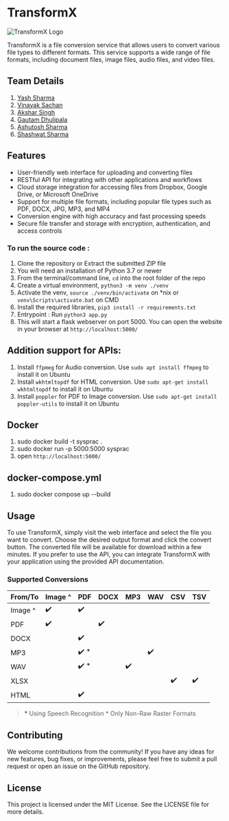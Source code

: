 # TransformX

![TransformX Logo](https://i.gifer.com/origin/c5/c5f36cbf85f0dd53cca234142247416f.gif)

TransformX is a file conversion service that allows users to convert various file types to different formats. This service supports a wide range of file formats, including document files, image files, audio files, and video files.

## Team Details
1. [Yash Sharma](https://github.com/yashcode00)
2. [Vinayak Sachan](https://github.com/metavinayak)
3. [Akshar Singh](https://github.com/aksy2512)
4. [Gautam Dhulipala](https://github.com/gd-codes)
5. [Ashutosh Sharma](https://github.com/ashu3103)
6. [Shashwat Sharma](https://github.com/shashwat-1-11)

## Features

- User-friendly web interface for uploading and converting files
- RESTful API for integrating with other applications and workflows
- Cloud storage integration for accessing files from Dropbox, Google Drive, or Microsoft OneDrive
- Support for multiple file formats, including popular file types such as PDF, DOCX, JPG, MP3, and MP4
- Conversion engine with high accuracy and fast processing speeds
- Secure file transfer and storage with encryption, authentication, and access controls

### To run the source code :
1. Clone the repository or Extract the submitted ZIP file
2. You will need an installation of Python 3.7 or newer
3. From the terminal/command line, `cd` into the root folder of the repo
4. Create a virtual environment, `python3 -m venv ./venv`
5. Activate the venv, `source ./venv/bin/activate` on \*nix or `venv\Scripts\activate.bat` on CMD
6. Install the required libraries, `pip3 install -r requirements.txt`
7. Entrypoint : Run `python3 app.py`
8. This will start a flask webserver on port 5000. You can open the website in your browser at `http://localhost:5000/`

## Addition support for APIs:
1. Install `ffpmeg` for Audio conversion. Use `sudo apt install ffmpeg` to install it on Ubuntu
2. Install `wkhtmltopdf` for HTML conversion. Use `sudo apt-get install wkhtmltopdf` to install it on Ubuntu
3. Install `poppler` for PDF to Image conversion. Use `sudo apt-get install poppler-utils` to install it on Ubuntu

## Docker
1. sudo docker build -t sysprac .
2. sudo docker run -p 5000:5000 sysprac
3. open `http://localhost:5000/`
## docker-compose.yml
1. sudo docker compose up --build
## Usage

To use TransformX, simply visit the web interface and select the file you want to convert. Choose the desired output format and click the convert button. The converted file will be available for download within a few minutes. If you prefer to use the API, you can integrate TransformX with your application using the provided API documentation.

### Supported Conversions

| From/To | Image ^ | PDF | DOCX | MP3 | WAV | CSV | TSV |
|---------|---------|-----|------|-----|-----|-----|-----|
| Image ^ | ✔️       | ✔️   |      |     |     |     |     |
| PDF     | ✔️       |     | ✔️    |     |     |     |     |
| DOCX    |         | ✔️   |      |     |     |     |     |
| MP3     |         | ✔️ * |      |     | ✔️   |     |     |
| WAV     |         | ✔️ * |      | ✔️   |     |     |     |
| XLSX    |         |     |      |     |     | ✔️   | ✔️   |
| HTML    |         | ✔️   |      |     |     |     |     |

> **\*** Using Speech Recognition
> **^** Only Non-Raw Raster Formats

## Contributing

We welcome contributions from the community! If you have any ideas for new features, bug fixes, or improvements, please feel free to submit a pull request or open an issue on the GitHub repository.

## License

This project is licensed under the MIT License. See the LICENSE file for more details.
